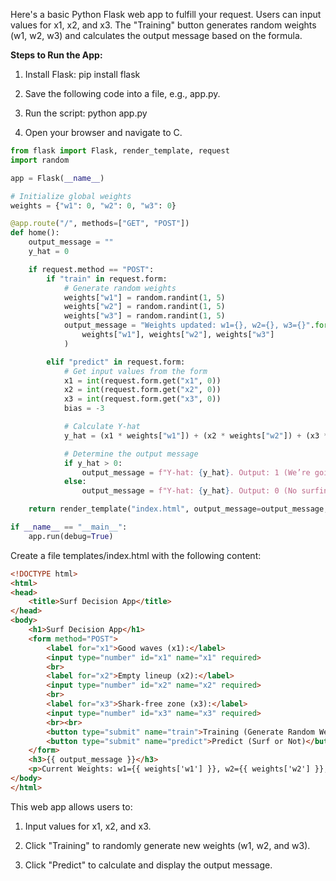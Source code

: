 Here's a basic Python Flask web app to fulfill your request. Users can input values for x1, x2, and x3. The "Training" button generates random weights (w1, w2, w3) and calculates the output message based on the formula.

**Steps to Run the App:**
1. Install Flask: pip install flask   

2. Save the following code into a file, e.g., app.py.   

3. Run the script: python app.py   

4. Open your browser and navigate to C.

```python
from flask import Flask, render_template, request
import random

app = Flask(__name__)

# Initialize global weights
weights = {"w1": 0, "w2": 0, "w3": 0}

@app.route("/", methods=["GET", "POST"])
def home():
    output_message = ""
    y_hat = 0

    if request.method == "POST":
        if "train" in request.form:
            # Generate random weights
            weights["w1"] = random.randint(1, 5)
            weights["w2"] = random.randint(1, 5)
            weights["w3"] = random.randint(1, 5)
            output_message = "Weights updated: w1={}, w2={}, w3={}".format(
                weights["w1"], weights["w2"], weights["w3"]
            )

        elif "predict" in request.form:
            # Get input values from the form
            x1 = int(request.form.get("x1", 0))
            x2 = int(request.form.get("x2", 0))
            x3 = int(request.form.get("x3", 0))
            bias = -3

            # Calculate Y-hat
            y_hat = (x1 * weights["w1"]) + (x2 * weights["w2"]) + (x3 * weights["w3"]) - bias

            # Determine the output message
            if y_hat > 0:
                output_message = f"Y-hat: {y_hat}. Output: 1 (We’re going surfing!)"
            else:
                output_message = f"Y-hat: {y_hat}. Output: 0 (No surfing today.)"

    return render_template("index.html", output_message=output_message, weights=weights)

if __name__ == "__main__":
    app.run(debug=True)
```
Create a file templates/index.html with the following content:

```html
<!DOCTYPE html>
<html>
<head>
    <title>Surf Decision App</title>
</head>
<body>
    <h1>Surf Decision App</h1>
    <form method="POST">
        <label for="x1">Good waves (x1):</label>
        <input type="number" id="x1" name="x1" required>
        <br>
        <label for="x2">Empty lineup (x2):</label>
        <input type="number" id="x2" name="x2" required>
        <br>
        <label for="x3">Shark-free zone (x3):</label>
        <input type="number" id="x3" name="x3" required>
        <br><br>
        <button type="submit" name="train">Training (Generate Random Weights)</button>
        <button type="submit" name="predict">Predict (Surf or Not)</button>
    </form>
    <h3>{{ output_message }}</h3>
    <p>Current Weights: w1={{ weights['w1'] }}, w2={{ weights['w2'] }}, w3={{ weights['w3'] }}</p>
</body>
</html>
```
This web app allows users to:       

1. Input values for x1, x2, and x3.    

2. Click "Training" to randomly generate new weights (w1, w2, and w3).    

3. Click "Predict" to calculate and display the output message.     



